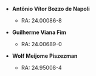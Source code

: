 - **Antônio Vítor Bozzo de Napoli**
  - RA: 24.00086-8

- **Guilherme Viana Fim**
  - RA: 24.00689-0

- **Wolf Meijome Piszezman**
  - RA: 24.95008-4